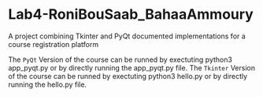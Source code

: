 # Lab4-RoniBouSaab_BahaaAmmoury
A project combining Tkinter and PyQt documented implementations for a course registration platform

The `PyQt` Version of the course can be runned by exectuting python3 app_pyqt.py or by directly running the app_pyqt.py file.
The `Tkinter` Version of the course can be runned by exectuting python3 hello.py or by directly running the hello.py file.
